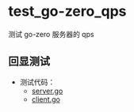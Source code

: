 # test_go-zero_qps
测试 go-zero 服务器的 qps


## 回显测试

- 测试代码：
  - [server.go](server.go)
  - [client.go](client.go)
